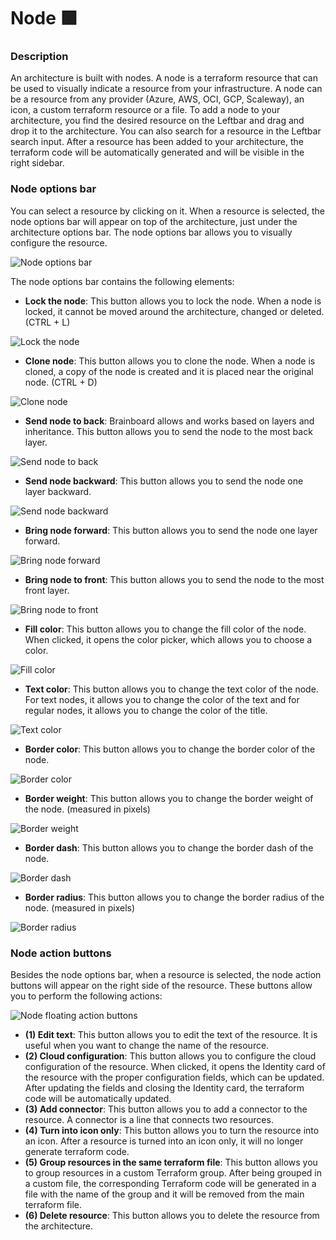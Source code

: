 # Node 🟪

### Description

An architecture is built with nodes. A node is a terraform resource that can be used to visually indicate a resource from your infrastructure. A node can be a resource from any provider (Azure, AWS, OCI, GCP, Scaleway), an icon, a custom terraform resource or a file. To add a node to your architecture, you find the desired resource on the Leftbar and drag and drop it to the architecture. You can also search for a resource in the Leftbar search input. After a resource has been added to your architecture, the terraform code will be automatically generated and will be visible in the right sidebar.

### Node options bar

You can select a resource by clicking on it. When a resource is selected, the node options bar will appear on top of the architecture, just under the architecture options bar. The node options bar allows you to visually configure the resource.

![Node options bar](../.gitbook/assets/node-options-bar.png)

The node options bar contains the following elements:

* **Lock the node**: This button allows you to lock the node. When a node is locked, it cannot be moved around the architecture, changed or deleted. (CTRL + L)

![Lock the node](../.gitbook/assets/lock.png)

* **Clone node**: This button allows you to clone the node. When a node is cloned, a copy of the node is created and it is placed near the original node. (CTRL + D)

![Clone node](../.gitbook/assets/clone.png)

* **Send node to back**: Brainboard allows and works based on layers and inheritance. This button allows you to send the node to the most back layer.

![Send node to back](../.gitbook/assets/send-to-back.png)

* **Send node backward**: This button allows you to send the node one layer backward.

![Send node backward](../.gitbook/assets/send-backward.png)

* **Bring node forward**: This button allows you to send the node one layer forward.

![Bring node forward](../.gitbook/assets/bring-forward.png)

* **Bring node to front**: This button allows you to send the node to the most front layer.

![Bring node to front](../.gitbook/assets/bring-to-front.png)

* **Fill color**: This button allows you to change the fill color of the node. When clicked, it opens the color picker, which allows you to choose a color.

![Fill color](<../.gitbook/assets/fill-color (1).png>)

* **Text color**: This button allows you to change the text color of the node. For text nodes, it allows you to change the color of the text and for regular nodes, it allows you to change the color of the title.

![Text color](../.gitbook/assets/text-color.png)

* **Border color**: This button allows you to change the border color of the node.

![Border color](../.gitbook/assets/border-color.png)

* **Border weight**: This button allows you to change the border weight of the node. (measured in pixels)

![Border weight](../.gitbook/assets/border-weight.png)

* **Border dash**: This button allows you to change the border dash of the node.

![Border dash](<../.gitbook/assets/border-dash (1).png>)

* **Border radius**: This button allows you to change the border radius of the node. (measured in pixels)

![Border radius](../.gitbook/assets/border-radius.png)

### Node action buttons

Besides the node options bar, when a resource is selected, the node action buttons will appear on the right side of the resource. These buttons allow you to perform the following actions:

![Node floating action buttons](../.gitbook/assets/node-fab.png)

* **(1) Edit text**: This button allows you to edit the text of the resource. It is useful when you want to change the name of the resource.
* **(2) Cloud configuration**: This button allows you to configure the cloud configuration of the resource. When clicked, it opens the Identity card of the resource with the proper configuration fields, which can be updated. After updating the fields and closing the Identity card, the terraform code will be automatically updated.
* **(3) Add connector**: This button allows you to add a connector to the resource. A connector is a line that connects two resources.
* **(4) Turn into icon only**: This button allows you to turn the resource into an icon. After a resource is turned into an icon only, it will no longer generate terraform code.
* **(5) Group resources in the same terraform file**: This button allows you to group resources in a custom Terraform group. After being grouped in a custom file, the corresponding Terraform code will be generated in a file with the name of the group and it will be removed from the main terraform file.
* **(6) Delete resource**: This button allows you to delete the resource from the architecture.
